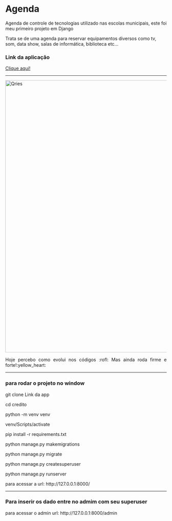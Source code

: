 # Agenda
<p>Agenda de controle de tecnologias utilizado nas escolas municipais, este foi meu primeiro projeto em Django</p>
<p>Trata se de uma agenda para reservar equipamentos diversos como tv, som, data show, salas de informática, biblioteca etc...</p>
</hr>
<h3>Link da aplicação</h3>
<a href="https://agendainfo2.herokuapp.com/">Clique aqui!</a></br>
<hr/>
 <img alt="Qries" src="https://user-images.githubusercontent.com/37186843/125954916-6f8df989-0466-4c47-a1e4-760dbbf9f71b.PNG"
         width=850" >
 <p align="justify"> Hoje percebo como evolui nos códigos :rofl: Mas ainda roda firme e forte!:yellow_heart:</p>
 <hr/>
 <h3>para  rodar o projeto no window</h3>
<p align="justify">  git clone Link da app</p>
<p align="justify">cd credito</p>
<p align="justify">python -m venv venv</p>
<p align="justify">venv/Scripts/activate</p>
<p align="justify">pip install -r requirements.txt</p>
<p align="justify">python manage.py makemigrations </p>
<p align="justify">python manage.py migrate</p>
<p align="justify">python manage.py createsuperuser</p>
<p align="justify">python manage.py runserver</p>
<p align="justify">para acessar a url: http://127.0.0.1:8000/</p>
<hr/>
<h3>Para inserir os dado entre no admim com seu superuser</h3>
<p align="justify">para acessar o admin url: http://127.0.0.1:8000/admin</p>


